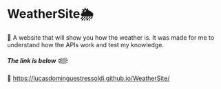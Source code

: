 # WeatherSite🌦️

🎯 A website that will show you how the weather is. It was made for me to understand how the APIs work and test my knowledge.

##### The link is below 👇🏼:  
🔗 https://lucasdominguestressoldi.github.io/WeatherSite/
